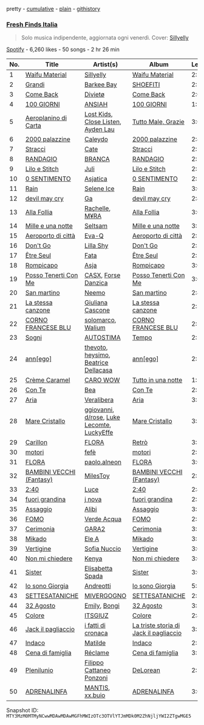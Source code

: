 pretty - [cumulative](/playlists/cumulative/37i9dQZF1DX0KBgD4Jf5tY.md) - [plain](/playlists/plain/37i9dQZF1DX0KBgD4Jf5tY) - [githistory](https://github.githistory.xyz/mackorone/spotify-playlist-archive/blob/main/playlists/plain/37i9dQZF1DX0KBgD4Jf5tY)

### [Fresh Finds Italia](https://open.spotify.com/playlist/37i9dQZF1DX0KBgD4Jf5tY)

> Solo musica indipendente, aggiornata ogni venerdì\. Cover: <a href="spotify:artist:1rWg0CyGoCsRYYtpj5NC5P">Sillyelly</a>

[Spotify](https://open.spotify.com/user/spotify) - 6,260 likes - 50 songs - 2 hr 26 min

| No. | Title | Artist(s) | Album | Length |
|---|---|---|---|---|
| 1 | [Waifu Material](https://open.spotify.com/track/3eUqI6nmU2mAUdZFqdS831) | [Sillyelly](https://open.spotify.com/artist/1rWg0CyGoCsRYYtpj5NC5P) | [Waifu Material](https://open.spotify.com/album/1NNnst3RiYbYBhissGHtkI) | 2:23 |
| 2 | [Grandi](https://open.spotify.com/track/5bF188CDCytSLpTz0sCFNe) | [Barkee Bay](https://open.spotify.com/artist/72KRmtW8IrP6D8FwG8Boi8) | [SHOEFITI](https://open.spotify.com/album/73NIgIPuF8VnZk719sgVaF) | 2:58 |
| 3 | [Come Back](https://open.spotify.com/track/1ig8ML3HcSIg4TlxkdY6Vp) | [Divietø](https://open.spotify.com/artist/6xSpoFgkCHOIcy7egIhKhN) | [Come Back](https://open.spotify.com/album/1sUCObvXmV1atcS1yV7Pwo) | 2:05 |
| 4 | [100 GIORNI](https://open.spotify.com/track/1XutSOW3HIb0oBiNwDINxL) | [ANSIAH](https://open.spotify.com/artist/0TxLShiUYY5YzcUI6t5QdB) | [100 GIORNI](https://open.spotify.com/album/6vQHAIf4uxsWItu8Gp9nNH) | 1:16 |
| 5 | [Aeroplanino di Carta](https://open.spotify.com/track/0LwV37FmC7PHMMX9nsQpqD) | [Lost Kids](https://open.spotify.com/artist/5ly3ec0V7ETrC9fSvOX9G6), [Close Listen](https://open.spotify.com/artist/1nYewcxiLilP3ju14xOaov), [Ayden Lau](https://open.spotify.com/artist/3o7aFoRens3q0PemGHwM6X) | [Tutto Male, Grazie](https://open.spotify.com/album/5NwJYMpSkBvlhZXv8h6FCW) | 3:03 |
| 6 | [2000 palazzine](https://open.spotify.com/track/0kkhZJhOnKER0zMd3mCjwn) | [Caleydo](https://open.spotify.com/artist/0LQI1hrK6naJCuxcY0CNQG) | [2000 palazzine](https://open.spotify.com/album/51I1SwZZXkeCFWb4eV1B3W) | 2:46 |
| 7 | [Stracci](https://open.spotify.com/track/0qTSaROdllmPApG3LUuzgR) | [Cate](https://open.spotify.com/artist/0W4rRhGtsRNewRb2pNPsdp) | [Stracci](https://open.spotify.com/album/7ww722Zs75H83LVP4z398c) | 2:54 |
| 8 | [RANDAGIO](https://open.spotify.com/track/3e53RgA1JrLglHHivj91SK) | [BRANCA](https://open.spotify.com/artist/1LdGo1LeuMG4zRjFR39bw8) | [RANDAGIO](https://open.spotify.com/album/4oRnTRfTdEWMUkD1kpt8rH) | 2:29 |
| 9 | [Lilo e Stitch](https://open.spotify.com/track/4yiHkUuvdgOhuxjbBiUW8I) | [Juli](https://open.spotify.com/artist/2sK3zc7YU0Jhx9VczDkCkF) | [Lilo e Stitch](https://open.spotify.com/album/1yTNEwLCDzanzs6c9IAfwe) | 2:37 |
| 10 | [0 SENTIMENTO](https://open.spotify.com/track/5WCw5MPG167COqxJu6c42Y) | [Asjatica](https://open.spotify.com/artist/5wu37JsDSxwAvkZIdYT3Nn) | [0 SENTIMENTO](https://open.spotify.com/album/5DzCgb5qGCuUBPB7DQuWFE) | 2:29 |
| 11 | [Rain](https://open.spotify.com/track/0evhv6Na2i1YjlW9lzoC7F) | [Selene Ice](https://open.spotify.com/artist/5PZmds1lJa2IF34jRVYo5i) | [Rain](https://open.spotify.com/album/6Y1lL0p13Gb6SE8HiDkNCJ) | 3:08 |
| 12 | [devil may cry](https://open.spotify.com/track/7c0Z5XkcRHDZjhlnIPTuSe) | [Ga](https://open.spotify.com/artist/6luz0TrzyU4La1oSQhoxAj) | [devil may cry](https://open.spotify.com/album/6VQ4kaGM0fRedoxtBWyMq1) | 2:43 |
| 13 | [Alla Follia](https://open.spotify.com/track/0jmjKNlnTWOo0VV2Pws3BY) | [Raçhelle](https://open.spotify.com/artist/2r7IipknIr6LbCIxoXBkuw), [M¥RA](https://open.spotify.com/artist/3bSIOqKFJHDEVnuBSuOwWa) | [Alla Follia](https://open.spotify.com/album/14po1TeMD3PoErpWdl5Jcj) | 3:09 |
| 14 | [Mille e una notte](https://open.spotify.com/track/6y2p7I1bddlwe7uLUVsYJJ) | [Seltsam](https://open.spotify.com/artist/0stiPQBq14QBNQ1Uc8778V) | [Mille e una notte](https://open.spotify.com/album/4vuUOvFv8AKUaYSQEzFD3E) | 3:17 |
| 15 | [Aeroporto di città](https://open.spotify.com/track/5AobQ54GCauJZy45LStLg6) | [Eva\-Q](https://open.spotify.com/artist/3cBfELczRjo7xPOzgoBaS9) | [Aeroporto di città](https://open.spotify.com/album/5uu5BlWrM1msUIhiHlP04J) | 2:50 |
| 16 | [Don't Go](https://open.spotify.com/track/3NJEvj5VrtygvstmI96RdX) | [Lilla Shy](https://open.spotify.com/artist/4bpm0dwCqIbfjsvqW716Qh) | [Don't Go](https://open.spotify.com/album/31A2x1EOk2ZEBWc3PXBi1Z) | 2:31 |
| 17 | [Être Seul](https://open.spotify.com/track/3MbEo7NZ16RjUl3JUVl3pw) | [Fata](https://open.spotify.com/artist/2e0HLVyPlF5jP9khNWfV3m) | [Être Seul](https://open.spotify.com/album/4TolVhjMZ1JvkGMy0cmveO) | 2:26 |
| 18 | [Rompicapo](https://open.spotify.com/track/2W9ybKz6W9o4zY3Q2cECZO) | [Asja](https://open.spotify.com/artist/1PDspizp7X8CgN7AyAfG5t) | [Rompicapo](https://open.spotify.com/album/6MFIK0ZAfWVeu8gnqmWY3R) | 3:04 |
| 19 | [Posso Tenerti Con Me](https://open.spotify.com/track/0SpalTBYUi9tZ66Ack8GcT) | [CASX](https://open.spotify.com/artist/2J1ivtTZT4Trce2QNrgnUU), [Forse Danzica](https://open.spotify.com/artist/7gRc1OIKFcDAlp6e3fVhAT) | [Posso Tenerti Con Me](https://open.spotify.com/album/1yJSX28RfmbnlkCLD2gyfJ) | 3:09 |
| 20 | [San martino](https://open.spotify.com/track/3npWHMF0TxorbX74e3cL6B) | [Neemo](https://open.spotify.com/artist/3YOr6AD6fTRbSqG7Acys0B) | [San martino](https://open.spotify.com/album/2lXUeEEdQCNoALm7872kJ4) | 2:49 |
| 21 | [La stessa canzone](https://open.spotify.com/track/29clmT8nKOglAqIG0KKxhI) | [Giuliana Cascone](https://open.spotify.com/artist/4JbDAuaFjmcMOmQJdiSLln) | [La stessa canzone](https://open.spotify.com/album/0kjpkKXKEF2yXcmnUeLmb0) | 2:34 |
| 22 | [CORNO FRANCESE BLU](https://open.spotify.com/track/78nXeItBABMv1uj5mhhgpy) | [solomarco](https://open.spotify.com/artist/36TrrSCgFly6NAvktlI5c9), [Walium](https://open.spotify.com/artist/68cvQyLvC4ipm5PH17YV1j) | [CORNO FRANCESE BLU](https://open.spotify.com/album/0A2EW7r9PAMcusGsqeHyoc) | 2:50 |
| 23 | [Sogni](https://open.spotify.com/track/3buQxxhqMFJlHAsvfsplnG) | [AUTOSTIMA](https://open.spotify.com/artist/5kXkrD3qvUVaANqQoPCbae) | [Tempo](https://open.spotify.com/album/19HiQkbCvtCDfTtjCG3RJw) | 2:28 |
| 24 | [ann\[ego\]](https://open.spotify.com/track/6iCKqokReUI11tUWrKjE0a) | [thevoto](https://open.spotify.com/artist/2dHTLE6CDl9Eu0vEJz9DCb), [heysimo](https://open.spotify.com/artist/2V4pebFMSQHlTH3K3dOs2A), [Beatrice Dellacasa](https://open.spotify.com/artist/5piFIZ88zHRxklw95h5v4L) | [ann\[ego\]](https://open.spotify.com/album/0Od6glIDhQPM3dNbPN13xa) | 2:57 |
| 25 | [Crème Caramel](https://open.spotify.com/track/7mYXPPFWmDI3v5pYgBQuI1) | [CARO WOW](https://open.spotify.com/artist/6kyGmHxzIq5UcqAYS6BWUs) | [Tutto in una notte](https://open.spotify.com/album/7HVowMgMsP38vSBkfmfCfs) | 1:54 |
| 26 | [Con Te](https://open.spotify.com/track/65a70ttyyKAvoPtENnkhED) | [Bea](https://open.spotify.com/artist/3gKyXb6wF0CckT2FPulynf) | [Con Te](https://open.spotify.com/album/0ltT9gPVXOUFyVw3oS0DzK) | 2:58 |
| 27 | [Aria](https://open.spotify.com/track/77RPe1HD5eo4NrGclQnhP1) | [Veralibera](https://open.spotify.com/artist/5zwOeB8MJBchzAyPYiOUuj) | [Aria](https://open.spotify.com/album/0GTOdVVHdGRGZLPL84FvRg) | 3:36 |
| 28 | [Mare Cristallo](https://open.spotify.com/track/07GUGt0qJl9CwpdT9ER9s6) | [ggiovanni](https://open.spotify.com/artist/1oT8K7RFmacAPafRlcdnw9), [d/rose](https://open.spotify.com/artist/6h0OZeWlXrzF2akE3yNBta), [Luke Lecomte](https://open.spotify.com/artist/0R9RQ7VasOltY6d8I5g2Mc), [LuckyEffe](https://open.spotify.com/artist/2LC4xxgMkfhFi9okn8t5rN) | [Mare Cristallo](https://open.spotify.com/album/0VIMBDeKrHUUliKZxQfPtb) | 3:34 |
| 29 | [Carillon](https://open.spotify.com/track/5y56Tx9WJ6YvNC9WBaEDND) | [FLORA](https://open.spotify.com/artist/1Dj2I2i4eF3Fznn8Lbzirs) | [Retrò](https://open.spotify.com/album/2MKsrra3k7cppOOp9Ncm86) | 3:33 |
| 30 | [motori](https://open.spotify.com/track/7rtne4qSZRCtHShB8yiWeB) | [fefè](https://open.spotify.com/artist/52wYExoftAantCAUjSLWUr) | [motori](https://open.spotify.com/album/4Cr84DvmsMTMRZCdGwtc5C) | 2:55 |
| 31 | [FLORA](https://open.spotify.com/track/7fge3P57pfEdUAaQ173bMX) | [paolo.alneon](https://open.spotify.com/artist/4EOHC7Fi1B0kKa7g49tSQd) | [FLORA](https://open.spotify.com/album/7GprOwcFyzbdVp8EvFFR5C) | 3:00 |
| 32 | [BAMBINI VECCHI \(Fantasy\)](https://open.spotify.com/track/4Yy7MgDF6Zz32x0AE4dy2Q) | [MilesToy](https://open.spotify.com/artist/70Aar9GzCVdqrppzzQ0vU6) | [BAMBINI VECCHI \(Fantasy\)](https://open.spotify.com/album/7phGRMfDC0Q6huQWwJ7nMn) | 2:58 |
| 33 | [2:40](https://open.spotify.com/track/0JOAjuhDPk0u1P8GJft3u8) | [Luce](https://open.spotify.com/artist/1LCrJYFi9nd4zXHfQVs2oc) | [2:40](https://open.spotify.com/album/59G6TO5E38ZQfbAkl18AC5) | 2:46 |
| 34 | [fuori grandina](https://open.spotify.com/track/5wMiOUaoMIRamLo6kdz9eA) | [j nova](https://open.spotify.com/artist/3PGcpsKERtLQ8PxfrzmGFl) | [fuori grandina](https://open.spotify.com/album/1WjCIFSycMzI43lO8uSwJb) | 2:32 |
| 35 | [Assaggio](https://open.spotify.com/track/4AUvDIm0oTHqMHUYry1qbL) | [Alibi](https://open.spotify.com/artist/6vtDqOkppg14GMh5jq7tQv) | [Assaggio](https://open.spotify.com/album/01I4T6NBQ79WQ2Pp4kpFSr) | 3:13 |
| 36 | [FOMO](https://open.spotify.com/track/2lSrqHxp8kxEtlI7eSLUnx) | [Verde Acqua](https://open.spotify.com/artist/4XDCeN5DgXMioJGfRVpghP) | [FOMO](https://open.spotify.com/album/1U0Q8qa8DybCOYYOOftJzc) | 2:34 |
| 37 | [Cerimonia](https://open.spotify.com/track/4q2F8Q94gIY3yFwIliTnRZ) | [GARA2](https://open.spotify.com/artist/7LJbgyipJ45jT8NwUWq8sc) | [Cerimonia](https://open.spotify.com/album/36L6taiEL3lwHnYyEnjABL) | 3:15 |
| 38 | [Mikado](https://open.spotify.com/track/6u7wBE4McKSHeCbnRpfzWE) | [Ele A](https://open.spotify.com/artist/2p8QkcgkfvIcUTpudqcqRM) | [Mikado](https://open.spotify.com/album/6KX5rDPufOywxTe2S9LGkz) | 3:36 |
| 39 | [Vertigine](https://open.spotify.com/track/414rYnSg7ihdTU9gD3mY3b) | [Sofia Nuccio](https://open.spotify.com/artist/2yTbgDLtrIA7MFMoDFViVi) | [Vertigine](https://open.spotify.com/album/44om6lwltnl4rDBJvaCx3P) | 3:07 |
| 40 | [Non mi chiedere](https://open.spotify.com/track/6s2tLwsv89hH1opLoenfVv) | [Kenya](https://open.spotify.com/artist/6hCajRq302bIpfNgWmiXeS) | [Non mi chiedere](https://open.spotify.com/album/2zknehjsYFcvsdaid3vXgZ) | 3:07 |
| 41 | [Sister](https://open.spotify.com/track/4y0HyZgMBuET7MCLoTbxQO) | [Elisabetta Spada](https://open.spotify.com/artist/1yONqliMpUySWWIvbLazCA) | [Sister](https://open.spotify.com/album/1PI1zQcplVh9RGD5zkMrEE) | 3:07 |
| 42 | [Io sono Giorgia](https://open.spotify.com/track/3faVWOXHqRy33c3HD4iGVT) | [Andreotti](https://open.spotify.com/artist/4A2XLQQao9kRsNKf4YfKxJ) | [Io sono Giorgia](https://open.spotify.com/album/5InpIdkaC4204LdwX0URO1) | 5:32 |
| 43 | [SETTESATANICHE](https://open.spotify.com/track/2p3LzX6cbB8gm6DnUExMYb) | [MIVERGOGNO](https://open.spotify.com/artist/2ViO7phpBZJNKwhNqoWSau) | [SETTESATANICHE](https://open.spotify.com/album/7mdSGcuQMbN0jsauoOnSpw) | 2:29 |
| 44 | [32 Agosto](https://open.spotify.com/track/5T0uSPBfOY0SRg0nCWaQVE) | [Emily](https://open.spotify.com/artist/0RrJkAKe89C2DUyuSYQOvV), [Bongi](https://open.spotify.com/artist/3ehxbQ0letT4rNrzvp3SAq) | [32 Agosto](https://open.spotify.com/album/3WmF9RLCMicqkc0duK7KsN) | 3:38 |
| 45 | [Colore](https://open.spotify.com/track/1xbeIrFUawcq2av8zGTpqX) | [ITSGIUZ](https://open.spotify.com/artist/1webtCyWpPj6r2xwFgbJiB) | [Colore](https://open.spotify.com/album/2z8jqG6bJP8CduAZWd1OjT) | 2:46 |
| 46 | [Jack il pagliaccio](https://open.spotify.com/track/5kWwSSYQx5jbDua5zQvUDe) | [i fatti di cronaca](https://open.spotify.com/artist/2RPNEoCi1zdHe2sKD9WKeI) | [La triste storia di Jack il pagliaccio](https://open.spotify.com/album/58mpCQehlgqfLxTrSNUQMc) | 3:21 |
| 47 | [Indaco](https://open.spotify.com/track/1vH4YLkf5C3gK7CiVyhKOs) | [Matilde](https://open.spotify.com/artist/4UDRCCHf44AKarcp9Vdc76) | [Indaco](https://open.spotify.com/album/4KwU9tz2buBWYrXO6RS3rY) | 2:31 |
| 48 | [Cena di famiglia](https://open.spotify.com/track/1CwKHSfKqHywOxnuqbkcvA) | [Réclame](https://open.spotify.com/artist/2olteAWcog6K5LBMX77dpf) | [Cena di famiglia](https://open.spotify.com/album/4xevKhQuT5IDAzl6X49djr) | 3:27 |
| 49 | [Plenilunio](https://open.spotify.com/track/6nk1EJmN8Wtm6X104qRXFA) | [Filippo Cattaneo Ponzoni](https://open.spotify.com/artist/7LPEM878eDKFvrV5JejDXr) | [DeLorean](https://open.spotify.com/album/21Wru2PDE6gegfc1RBuSyn) | 2:58 |
| 50 | [ADRENALINFA](https://open.spotify.com/track/3ibFxXx3HhpUUdzRyXmPfx) | [MANTIS](https://open.spotify.com/artist/2B9UBUaerwqqf0y1cAKKkQ), [xx.buio](https://open.spotify.com/artist/79fm1bknXIjgvx5kMmzOm6) | [ADRENALINFA](https://open.spotify.com/album/589tkGaRrkFSgJOakBJbE5) | 3:05 |

Snapshot ID: `MTY3MzM0MTMyNCwwMDAwMDAwMGFhMWIzOTc3OTVlYTJmMDk0M2ZhNjljYWI2ZTgwMGE5`
